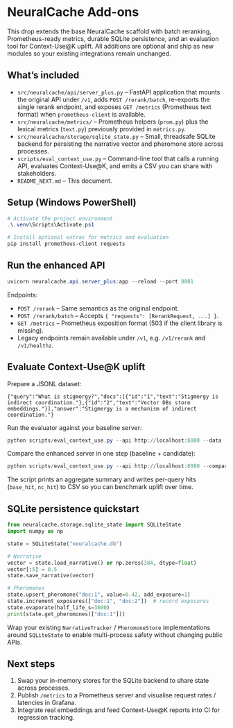 # NeuralCache Add-ons

This drop extends the base NeuralCache scaffold with batch reranking, Prometheus-ready
metrics, durable SQLite persistence, and an evaluation tool for Context-Use@K uplift.
All additions are optional and ship as new modules so your existing integrations remain
unchanged.

## What’s included

- `src/neuralcache/api/server_plus.py` – FastAPI application that mounts the original API
  under `/v1`, adds `POST /rerank/batch`, re-exports the single rerank endpoint, and
  exposes `GET /metrics` (Prometheus text format) when `prometheus-client` is available.
- `src/neuralcache/metrics/` – Prometheus helpers (`prom.py`) plus the lexical metrics
  (`text.py`) previously provided in `metrics.py`.
- `src/neuralcache/storage/sqlite_state.py` – Small, threadsafe SQLite backend for
  persisting the narrative vector and pheromone store across processes.
- `scripts/eval_context_use.py` – Command-line tool that calls a running API, evaluates
  Context-Use@K, and emits a CSV you can share with stakeholders.
- `README_NEXT.md` – This document.

## Setup (Windows PowerShell)

```powershell
# Activate the project environment
.\.venv\Scripts\Activate.ps1

# Install optional extras for metrics and evaluation
pip install prometheus-client requests
```

## Run the enhanced API

```powershell
uvicorn neuralcache.api.server_plus:app --reload --port 8081
```

Endpoints:

- `POST /rerank` – Same semantics as the original endpoint.
- `POST /rerank/batch` – Accepts `{ "requests": [RerankRequest, ...] }`.
- `GET /metrics` – Prometheus exposition format (503 if the client library is missing).
- Legacy endpoints remain available under `/v1`, e.g. `/v1/rerank` and `/v1/healthz`.

## Evaluate Context-Use@K uplift

Prepare a JSONL dataset:

```jsonl
{"query":"What is stigmergy?","docs":[{"id":"1","text":"Stigmergy is indirect coordination."},{"id":"2","text":"Vector DBs store embeddings."}],"answer":"Stigmergy is a mechanism of indirect coordination."}
```

Run the evaluator against your baseline server:

```powershell
python scripts/eval_context_use.py --api http://localhost:8080 --data .\dataset.jsonl --out results_base.csv --top-k 5
```

Compare the enhanced server in one step (baseline + candidate):

```powershell
python scripts/eval_context_use.py --api http://localhost:8080 --compare-api http://localhost:8081 --data .\dataset.jsonl --out results_compare.csv --top-k 5 --compare-endpoint /rerank
```

The script prints an aggregate summary and writes per-query hits (`base_hit`, `nc_hit`) to
CSV so you can benchmark uplift over time.

## SQLite persistence quickstart

```python
from neuralcache.storage.sqlite_state import SQLiteState
import numpy as np

state = SQLiteState("neuralcache.db")

# Narrative
vector = state.load_narrative() or np.zeros(384, dtype=float)
vector[:5] = 0.5
state.save_narrative(vector)

# Pheromones
state.upsert_pheromone("doc:1", value=0.42, add_exposure=1)
state.increment_exposures(["doc:1", "doc:2"])  # record exposures
state.evaporate(half_life_s=3600)
print(state.get_pheromones(["doc:1"]))
```

Wrap your existing `NarrativeTracker` / `PheromoneStore` implementations around
`SQLiteState` to enable multi-process safety without changing public APIs.

## Next steps

1. Swap your in-memory stores for the SQLite backend to share state across processes.
2. Publish `/metrics` to a Prometheus server and visualise request rates / latencies in Grafana.
3. Integrate real embeddings and feed Context-Use@K reports into CI for regression tracking.
